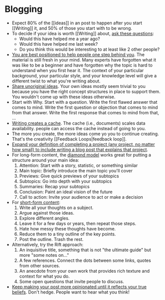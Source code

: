 # Blogging

- Expect 80% of the [[ideas]] in an post to happen after you start [[Writing]] it, and 50% of those you start with to be wrong.
- To decide if your idea is worth [[Writing]] about, [ask these questions](https://jvns.ca/blog/2016/05/22/how-do-you-write-blog-posts/):
  - Would this have helped me a year ago?
  - Would this have helped me last week?
  - Do you think this would be interesting to at least like 2 other people?
- [You are best positioned to help people one step behind you](https://medium.com/@racheltho/why-you-yes-you-should-blog-7d2544ac1045). The material is still fresh in your mind. Many experts have forgotten what it was like to be a beginner and have forgotten why the topic is hard to understand when you first hear it. The context of your particular background, your particular style, and your knowledge level will give a different twist to what you're writing about.
- [Share unoriginal ideas](https://guzey.com/personal/why-have-a-blog/). Your own ideas mostly seem trivial to you because you have the right concept structures in place to support them. You wouldn't come up with these ideas otherwise.
- Start with Why. Start with a question. Write the first flawed answer that comes to mind. Write the first question or objection that comes to mind from that answer. Write the first response that comes to mind from that, ...
- [Writing creates a cache](https://twitter.com/eugeneyan/status/1256828203840073728). The cache (i.e., documents) scales data availability. people can access the cache instead of going to you.
- The more you create, the more ideas come yo you to continue creating. That's the creativity [[Feedback Loops|feedback loop]].
- [Expand your definition of completing a project (any project, no matter how small) to include writing a blog post that explains that project](https://twitter.com/simonw/status/1578018383127187461f).
- For long-form content, the [diamond model](https://dropbox.design/article/mental-models-for-designers) works great for putting a structure around your main idea:
  1. Attention: Start with a story, statistic, or something similar
  2. Main topic: Briefly introduce the main topic you'll cover
  3. Previews: Give quick previews of your subtopics
  4. Subtopics: Go into depth with your subtopics
  5. Summaries: Recap your subtopics
  6. Conclusion: Paint an ideal vision of the future
  7. Call to action: Invite your audience to act or make a decision
- For [short-form content](https://sivers.org/7):
  1. Write all your thoughts on a subject.
  2. Argue against those ideas.
  3. Explore different angles.
  4. Leave it for a few days or years, then repeat those steps.
  5. Hate how messy these thoughts have become.
  6. Reduce them to a tiny outline of the key points.
  7. Post the outline. Trash the rest.
- Alternatively, try the Rift approach:
  1. An inquisitive title, something that is not "the ultimate guide" but more "some notes on..."
  2. A few references. Connect the dots between some links, quotes from other sources.
  3. An anecdote from your own work that provides rich texture and context for what you do.
  4. Some open questions that invite people to discuss.
- [Keep making your post more opinionated until it reflects your true beliefs](https://twitter.com/HamelHusain/status/1751995737095709164). Don't hedge. People want to hear what you think!
